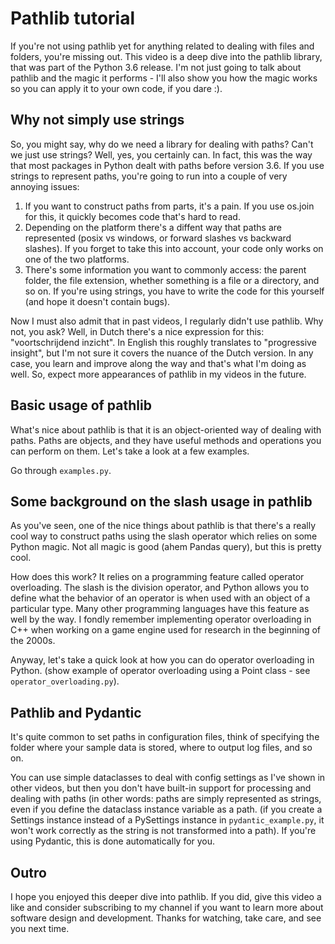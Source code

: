# Pathlib tutorial

If you're not using pathlib yet for anything related to dealing with files and folders, you're missing out. This video is a deep dive into the pathlib library, that was part of the Python 3.6 release. I'm not just going to talk about pathlib and the magic it performs - I'll also show you how the magic works so you can apply it to your own code, if you dare :).

## Why not simply use strings

So, you might say, why do we need a library for dealing with paths? Can't we just use strings? Well, yes, you certainly can. In fact, this was the way that most packages in Python dealt with paths before version 3.6. If you use strings to represent paths, you're going to run into a couple of very annoying issues:

1. If you want to construct paths from parts, it's a pain. If you use os.join for this, it quickly becomes code that's hard to read.
2. Depending on the platform there's a diffent way that paths are represented (posix vs windows, or forward slashes vs backward slashes). If you forget to take this into account, your code only works on one of the two platforms.
3. There's some information you want to commonly access: the parent folder, the file extension, whether something is a file or a directory, and so on. If you're using strings, you have to write the code for this yourself (and hope it doesn't contain bugs).

Now I must also admit that in past videos, I regularly didn't use pathlib. Why not, you ask? Well, in Dutch there's a nice expression for this: "voortschrijdend inzicht". In English this roughly translates to "progressive insight", but I'm not sure it covers the nuance of the Dutch version. In any case, you learn and improve along the way and that's what I'm doing as well. So, expect more appearances of pathlib in my videos in the future.

## Basic usage of pathlib

What's nice about pathlib is that it is an object-oriented way of dealing with paths. Paths are objects, and they have useful methods and operations you can perform on them. Let's take a look at a few examples.

Go through `examples.py`.

## Some background on the slash usage in pathlib

As you've seen, one of the nice things about pathlib is that there's a really cool way to construct paths using the slash operator which relies on some Python magic. Not all magic is good (ahem Pandas query), but this is pretty cool.

How does this work? It relies on a programming feature called operator overloading. The slash is the division operator, and Python allows you to define what the behavior of an operator is when used with an object of a particular type. Many other programming languages have this feature as well by the way. I fondly remember implementing operator overloading in C++ when working on a game engine used for research in the beginning of the 2000s.

Anyway, let's take a quick look at how you can do operator overloading in Python. (show example of operator overloading using a Point class - see `operator_overloading.py`).

## Pathlib and Pydantic

It's quite common to set paths in configuration files, think of specifying the folder where your sample data is stored, where to output log files, and so on.

You can use simple dataclasses to deal with config settings as I've shown in other videos, but then you don't have built-in support for processing and dealing with paths (in other words: paths are simply represented as strings, even if you define the dataclass instance variable as a path. (if you create a Settings instance instead of a PySettings instance in `pydantic_example.py`, it won't work correctly as the string is not transformed into a path). If you're using Pydantic, this is done automatically for you.

## Outro

I hope you enjoyed this deeper dive into pathlib. If you did, give this video a like and consider subscribing to my channel if you want to learn more about software design and development. Thanks for watching, take care, and see you next time.
